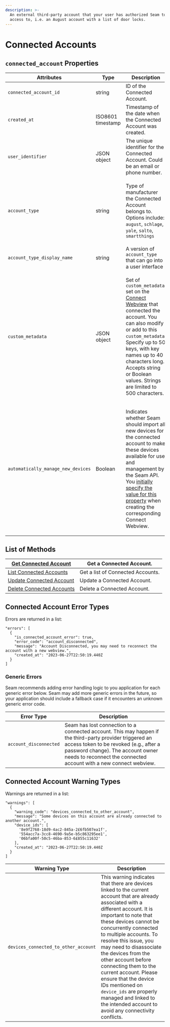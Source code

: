 ```yaml
---
description: >-
  An external third-party account that your user has authorized Seam to get
  access to, i.e. an August account with a list of door locks.
---
```


# Connected Accounts

## `connected_account` Properties

| Attributes                         | Type                        | Description                                                                                                                                                                                                                                                                                                                                                                             |
| ---------------------------------- | --------------------------- | --------------------------------------------------------------------------------------------------------------------------------------------------------------------------------------------------------------------------------------------------------------------------------------------------------------------------------------------------------------------------------------- |
| `connected_account_id`             | string                      | ID of the Connected Account.                                                                                                                                                                                                                                                                                                                                                            |
| `created_at`                       | <p>ISO8601<br>timestamp</p> | Timestamp of the date when the Connected Account was created.                                                                                                                                                                                                                                                                                                                           |
| `user_identifier`                  | JSON object                 | The unique identifier for the Connected Account. Could be an email or phone number.                                                                                                                                                                                                                                                                                                     |
| `account_type`                     | string                      | <p>Type of manufacturer the Connected Account belongs to.<br>Options include: <code>august</code>, <code>schlage</code>, <code>yale</code>, <code>salto</code>, <code>smartthings</code></p>                                                                                                                                                                                            |
| `account_type_display_name`        | string                      | A version of `account_type` that can go into a user interface                                                                                                                                                                                                                                                                                                                           |
| `custom_metadata`                  | JSON object                 | <p>Set of <code>custom_metadata</code> set on the <a href="../../core-concepts/connect-webviews/">Connect Webview</a> that connected the account. You can also modify or add to this <code>custom_metadata</code>.<br>Specify up to 50 keys, with key names up to 40 characters long. Accepts string or Boolean values. Strings are limited to 500 characters.</p>                      |
| `automatically_manage_new_devices` | Boolean                     | <p>Indicates whether Seam should import all new devices for the connected account to make these devices available for use and management by the Seam API.<br>You <a href="../../core-concepts/connect-webviews/customizing-connect-webviews.md#automatically_manage_new_devices">initially specify the value for this property</a> when creating the corresponding Connect Webview.</p> |

## List of Methods

| [Get Connected Account](get-a-connected-account.md)        | Get a Connected Account.          |
| ---------------------------------------------------------- | --------------------------------- |
| [List Connected Accounts](list.md)      | Get a list of Connected Accounts. |
| [Update Connected Account](update-a-connected-account.md)  | Update a Connected Account.       |
| [Delete Connected Accounts](delete-a-connected-account.md) | Delete a Connected Account.       |

## Connected Account Error Types

Errors are returned in a list:

```
"errors": [
  {
    "is_connected_account_error": true,
    "error_code": "account_disconnected",
    "message": "Account Disconnected, you may need to reconnect the account with a new webview.",
    "created_at": "2023-06-27T22:50:19.440Z
  }
]
```

### Generic Errors

Seam recommends adding error handling logic to you application for each generic error below. Seam may add more generic errors in the future, so your application should include a fallback case if it encounters an unknown generic error code.

| Error Type             | Description                                                                                                                                                                                                                                                  |
| ---------------------- | ------------------------------------------------------------------------------------------------------------------------------------------------------------------------------------------------------------------------------------------------------------ |
| `account_disconnected` | Seam has lost connection to a connected account. This may happen if the third-party provider triggered an access token to be revoked (e.g., after a password change). The account owner needs to reconnect the connected account with a new connect webview. |

## Connected Account Warning Types

Warnings are returned in a list:

```
"warnings": [
  {
    "warning_code": "devices_connected_to_other_account",
    "message": "Some devices on this account are already connected to another account.",
    "device_ids": [
      '8e9f2768-18d9-4ac2-845a-2£6fb507ea1f',
      '554acc7a-3cc8-4690-9a5e-b5c863295ee1',
      '06bfa00f-50c5-46ba-853-6£855c11632'
    ],
    "created_at": "2023-06-27T22:50:19.440Z
  }
]
```

| Warning Type                         | Description                                                                                                                                                                                                                                                                                                                                                                                                                                                                                                                        |
| ------------------------------------ | ---------------------------------------------------------------------------------------------------------------------------------------------------------------------------------------------------------------------------------------------------------------------------------------------------------------------------------------------------------------------------------------------------------------------------------------------------------------------------------------------------------------------------------- |
| `devices_connected_to_other_account` | This warning indicates that there are devices linked to the current account that are already associated with a different account. It is important to note that these devices cannot be concurrently connected to multiple accounts. To resolve this issue, you may need to disassociate the devices from the other account before connecting them to the current account. Please ensure that the device IDs mentioned on `device_ids` are properly managed and linked to the intended account to avoid any connectivity conflicts. |
